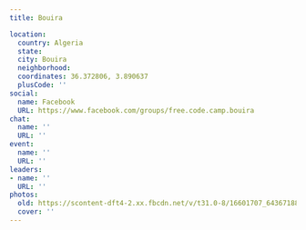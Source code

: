 ```yaml
---
title: Bouira

location:
  country: Algeria
  state: 
  city: Bouira
  neighborhood: 
  coordinates: 36.372806, 3.890637
  plusCode: ''
social:
  name: Facebook
  URL: https://www.facebook.com/groups/free.code.camp.bouira
chat:
  name: ''
  URL: ''
event:
  name: ''
  URL: ''
leaders:
- name: ''
  URL: ''
photos:
  old: https://scontent-dft4-2.xx.fbcdn.net/v/t31.0-8/16601707_643671885820143_3312102846297394290_o.jpg?oh=b5fef5722b62e920cb869bbfe0aa1ef3&oe=59596907
  cover: ''
---
```

